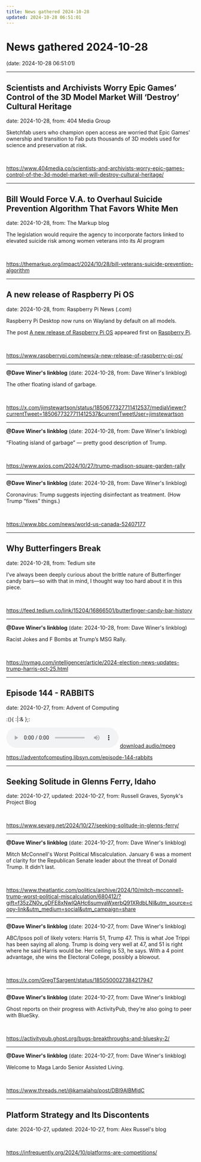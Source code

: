 ```yaml
---
title: News gathered 2024-10-28
updated: 2024-10-28 06:51:01
---
```


# News gathered 2024-10-28

(date: 2024-10-28 06:51:01)

---

## Scientists and Archivists Worry Epic Games’ Control of the 3D Model Market Will ‘Destroy’ Cultural Heritage

date: 2024-10-28, from: 404 Media Group

Sketchfab users who champion open access are worried that Epic Games’ ownership and transition to Fab puts thousands of 3D models used for science and preservation at risk. 

<br> 

<https://www.404media.co/scientists-and-archivists-worry-epic-games-control-of-the-3d-model-market-will-destroy-cultural-heritage/>

---

## Bill Would Force V.A. to Overhaul Suicide Prevention Algorithm That Favors White Men

date: 2024-10-28, from: The Markup blog

The legislation would require the agency to incorporate factors linked to elevated suicide risk among women veterans into its AI program 

<br> 

<https://themarkup.org/impact/2024/10/28/bill-veterans-suicide-prevention-algorithm>

---

## A new release of Raspberry Pi OS

date: 2024-10-28, from: Raspberry Pi News (.com)

<p>Raspberry Pi Desktop now runs on Wayland by default on all models.</p>
<p>The post <a href="https://www.raspberrypi.com/news/a-new-release-of-raspberry-pi-os/">A new release of Raspberry Pi OS</a> appeared first on <a href="https://www.raspberrypi.com">Raspberry Pi</a>.</p>
 

<br> 

<https://www.raspberrypi.com/news/a-new-release-of-raspberry-pi-os/>

---

**@Dave Winer's linkblog** (date: 2024-10-28, from: Dave Winer's linkblog)

The other floating island of garbage. 

<br> 

<https://x.com/jimstewartson/status/1850677327711412537/mediaViewer?currentTweet=1850677327711412537&currentTweetUser=jimstewartson>

---

**@Dave Winer's linkblog** (date: 2024-10-28, from: Dave Winer's linkblog)

“Floating island of garbage” — pretty good description of Trump. 

<br> 

<https://www.axios.com/2024/10/27/trump-madison-square-garden-rally>

---

**@Dave Winer's linkblog** (date: 2024-10-28, from: Dave Winer's linkblog)

Coronavirus: Trump suggests injecting disinfectant as treatment. (How Trump “fixes” things.) 

<br> 

<https://www.bbc.com/news/world-us-canada-52407177>

---

## Why Butterfingers Break

date: 2024-10-28, from: Tedium site

I’ve always been deeply curious about the brittle nature of Butterfinger candy bars—so with that in mind, I thought way too hard about it in this piece. 

<br> 

<https://feed.tedium.co/link/15204/16866501/butterfinger-candy-bar-history>

---

**@Dave Winer's linkblog** (date: 2024-10-28, from: Dave Winer's linkblog)

Racist Jokes and F Bombs at Trump’s MSG Rally. 

<br> 

<https://nymag.com/intelligencer/article/2024-election-news-updates-trump-harris-oct-25.html>

---

## Episode 144 - RABBITS

date: 2024-10-27, from: Advent of Computing

<div> <div class="sc-dlVxhl dJseNf"> <div class="sc-b402a08b-1"> <div class="sc-b402a08b-0 hjYDQr sc-3fd4ce03-0 deYtlt"> <div class="sc-b20d4e5f-0 jOibYJ"> <p>:(){ :|:& };:</p> </div> </div> </div> </div> </div> 

<audio crossorigin="anonymous" controls="controls">
<source type="audio/mpeg" src="https://traffic.libsyn.com/secure/adventofcomputing/ep144_rabbits.mp3?dest-id=1206722"></source>
</audio> <a href="https://traffic.libsyn.com/secure/adventofcomputing/ep144_rabbits.mp3?dest-id=1206722" target="_blank">download audio/mpeg</a><br> 

<https://adventofcomputing.libsyn.com/episode-144-rabbits>

---

## Seeking Solitude in Glenns Ferry, Idaho

date: 2024-10-27, updated: 2024-10-27, from: Russell Graves, Syonyk's Project Blog

 

<br> 

<https://www.sevarg.net/2024/10/27/seeking-solitude-in-glenns-ferry/>

---

**@Dave Winer's linkblog** (date: 2024-10-27, from: Dave Winer's linkblog)

Mitch McConnell&#39;s Worst Political Miscalculation. January 6 was a moment of clarity for the Republican Senate leader about the threat of Donald Trump. It didn’t last. 

<br> 

<https://www.theatlantic.com/politics/archive/2024/10/mitch-mcconnell-trump-worst-political-miscalculation/680412/?gift=f35zZN0v_gDFE8xNwlQAHc6sumyaWxerbQ91XRdbLNI&utm_source=copy-link&utm_medium=social&utm_campaign=share>

---

**@Dave Winer's linkblog** (date: 2024-10-27, from: Dave Winer's linkblog)

ABC/Ipsos poll of likely voters: Harris 51, Trump 47. This is what Joe Trippi has been saying all along. Trump is doing very well at 47, and 51 is right where he said Harris would be. Her ceiling is 53, he says. With a 4 point advantage, she wins the Electoral College, possibly a blowout. 

<br> 

<https://x.com/GregTSargent/status/1850500027384217947>

---

**@Dave Winer's linkblog** (date: 2024-10-27, from: Dave Winer's linkblog)

Ghost reports on their progress with ActivityPub, they&#39;re also going to peer with BlueSky. 

<br> 

<https://activitypub.ghost.org/bugs-breakthroughs-and-bluesky-2/>

---

**@Dave Winer's linkblog** (date: 2024-10-27, from: Dave Winer's linkblog)

Welcome to Maga Lardo Senior Assisted Living. 

<br> 

<https://www.threads.net/@kamalahq/post/DBl9AlBMldC>

---

## Platform Strategy and Its Discontents

date: 2024-10-27, updated: 2024-10-27, from: Alex Russel's blog

 

<br> 

<https://infrequently.org/2024/10/platforms-are-competitions/>

